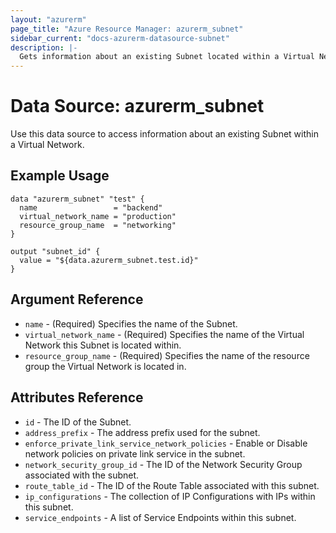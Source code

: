 ```yaml
---
layout: "azurerm"
page_title: "Azure Resource Manager: azurerm_subnet"
sidebar_current: "docs-azurerm-datasource-subnet"
description: |-
  Gets information about an existing Subnet located within a Virtual Network.
---
```


# Data Source: azurerm_subnet

Use this data source to access information about an existing Subnet within a Virtual Network.

## Example Usage

```hcl
data "azurerm_subnet" "test" {
  name                 = "backend"
  virtual_network_name = "production"
  resource_group_name  = "networking"
}

output "subnet_id" {
  value = "${data.azurerm_subnet.test.id}"
}
```

## Argument Reference

* `name` - (Required) Specifies the name of the Subnet.
* `virtual_network_name` - (Required) Specifies the name of the Virtual Network this Subnet is located within.
* `resource_group_name` - (Required) Specifies the name of the resource group the Virtual Network is located in.

## Attributes Reference

* `id` - The ID of the Subnet.
* `address_prefix` - The address prefix used for the subnet.
* `enforce_private_link_service_network_policies` - Enable or Disable network policies on private link service in the subnet.
* `network_security_group_id` - The ID of the Network Security Group associated with the subnet.
* `route_table_id` - The ID of the Route Table associated with this subnet.
* `ip_configurations` - The collection of IP Configurations with IPs within this subnet.
* `service_endpoints` - A list of Service Endpoints within this subnet.
